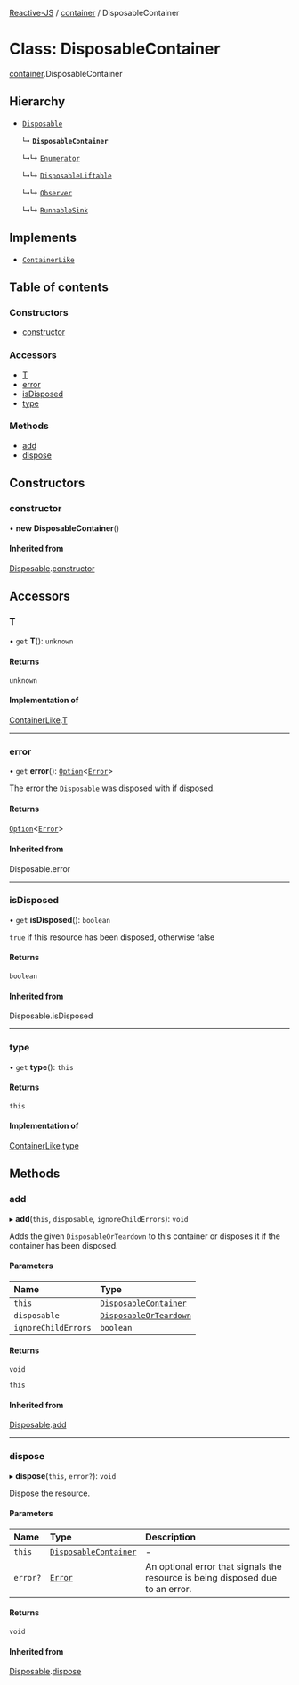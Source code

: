 [Reactive-JS](../README.md) / [container](../modules/container.md) / DisposableContainer

# Class: DisposableContainer

[container](../modules/container.md).DisposableContainer

## Hierarchy

- [`Disposable`](disposable.Disposable.md)

  ↳ **`DisposableContainer`**

  ↳↳ [`Enumerator`](enumerator.Enumerator.md)

  ↳↳ [`DisposableLiftable`](liftable.DisposableLiftable.md)

  ↳↳ [`Observer`](observer.Observer.md)

  ↳↳ [`RunnableSink`](runnableSink.RunnableSink.md)

## Implements

- [`ContainerLike`](../interfaces/container.ContainerLike.md)

## Table of contents

### Constructors

- [constructor](container.DisposableContainer.md#constructor)

### Accessors

- [T](container.DisposableContainer.md#t)
- [error](container.DisposableContainer.md#error)
- [isDisposed](container.DisposableContainer.md#isdisposed)
- [type](container.DisposableContainer.md#type)

### Methods

- [add](container.DisposableContainer.md#add)
- [dispose](container.DisposableContainer.md#dispose)

## Constructors

### constructor

• **new DisposableContainer**()

#### Inherited from

[Disposable](disposable.Disposable.md).[constructor](disposable.Disposable.md#constructor)

## Accessors

### T

• `get` **T**(): `unknown`

#### Returns

`unknown`

#### Implementation of

[ContainerLike](../interfaces/container.ContainerLike.md).[T](../interfaces/container.ContainerLike.md#t)

___

### error

• `get` **error**(): [`Option`](../modules/option.md#option)<[`Error`](../interfaces/disposable.Error.md)\>

The error the `Disposable` was disposed with if disposed.

#### Returns

[`Option`](../modules/option.md#option)<[`Error`](../interfaces/disposable.Error.md)\>

#### Inherited from

Disposable.error

___

### isDisposed

• `get` **isDisposed**(): `boolean`

`true` if this resource has been disposed, otherwise false

#### Returns

`boolean`

#### Inherited from

Disposable.isDisposed

___

### type

• `get` **type**(): `this`

#### Returns

`this`

#### Implementation of

[ContainerLike](../interfaces/container.ContainerLike.md).[type](../interfaces/container.ContainerLike.md#type)

## Methods

### add

▸ **add**(`this`, `disposable`, `ignoreChildErrors`): `void`

Adds the given `DisposableOrTeardown` to this container or disposes it if the container has been disposed.

#### Parameters

| Name | Type |
| :------ | :------ |
| `this` | [`DisposableContainer`](container.DisposableContainer.md) |
| `disposable` | [`DisposableOrTeardown`](../modules/disposable.md#disposableorteardown) |
| `ignoreChildErrors` | `boolean` |

#### Returns

`void`

`this`

#### Inherited from

[Disposable](disposable.Disposable.md).[add](disposable.Disposable.md#add)

___

### dispose

▸ **dispose**(`this`, `error?`): `void`

Dispose the resource.

#### Parameters

| Name | Type | Description |
| :------ | :------ | :------ |
| `this` | [`DisposableContainer`](container.DisposableContainer.md) | - |
| `error?` | [`Error`](../interfaces/disposable.Error.md) | An optional error that signals the resource is being disposed due to an error. |

#### Returns

`void`

#### Inherited from

[Disposable](disposable.Disposable.md).[dispose](disposable.Disposable.md#dispose)
